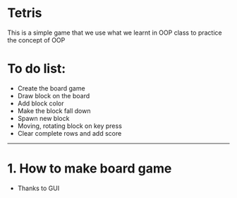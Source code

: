 # Tetris
This is a simple game that we use what we learnt in OOP class to practice the concept of OOP

# To do list:
 * Create the board game
 * Draw block on the board
 * Add block color
 * Make the block fall down
 * Spawn new block
 * Moving, rotating block on key press
 * Clear complete rows and add score
 ---
 # 1. How to make board game
 * Thanks to GUI 
 
